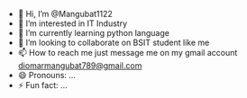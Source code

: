 - 👋 Hi, I’m @Mangubat1122
- 👀 I’m interested in IT Industry
- 🌱 I’m currently learning python language 
- 💞️ I’m looking to collaborate on BSIT student like me
- 📫 How to reach me just message me on my gmail account diomarmangubat789@gmail.com
- 😄 Pronouns: ...
- ⚡ Fun fact: ...

<!---
Mangubat1122/Mangubat1122 is a ✨ special ✨ repository because its `README.md` (this file) appears on your GitHub profile.
You can click the Preview link to take a look at your changes.
--->
